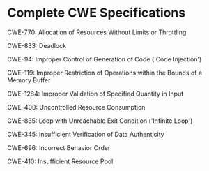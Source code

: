 

# Complete CWE Specifications

CWE-770: Allocation of Resources Without Limits or Throttling

CWE-833: Deadlock

CWE-94: Improper Control of Generation of Code ('Code Injection')

CWE-119: Improper Restriction of Operations within the Bounds of a Memory Buffer

CWE-1284: Improper Validation of Specified Quantity in Input

CWE-400: Uncontrolled Resource Consumption

CWE-835: Loop with Unreachable Exit Condition ('Infinite Loop')

CWE-345: Insufficient Verification of Data Authenticity

CWE-696: Incorrect Behavior Order

CWE-410: Insufficient Resource Pool